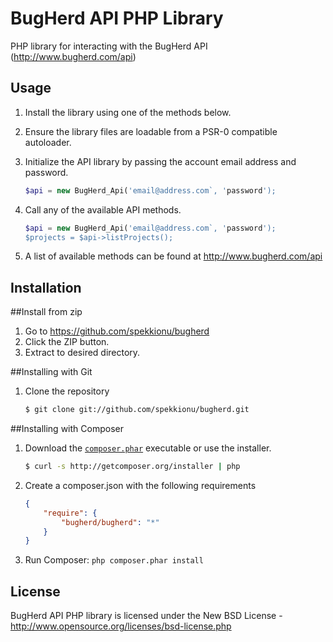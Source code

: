 BugHerd API PHP Library
=======================

PHP library for interacting with the BugHerd API (http://www.bugherd.com/api)


Usage
-----

1. Install the library using one of the methods below.

2. Ensure the library files are loadable from a PSR-0 compatible autoloader.

3. Initialize the API library by passing the account email address and password.

    ``` php
    $api = new BugHerd_Api('email@address.com`, 'password');
    ```
    
4. Call any of the available API methods.

    ``` php
    $api = new BugHerd_Api('email@address.com`, 'password');
    $projects = $api->listProjects();
    ```
    
5. A list of available methods can be found at http://www.bugherd.com/api


Installation
------------

##Install from zip

1. Go to https://github.com/spekkionu/bugherd
2. Click the ZIP button.
3. Extract to desired directory.

##Installing with Git

1. Clone the repository 
    ``` sh
    $ git clone git://github.com/spekkionu/bugherd.git
    ```
    
##Installing with Composer

1. Download the [`composer.phar`](http://getcomposer.org/composer.phar) executable or use the installer.

    ``` sh
    $ curl -s http://getcomposer.org/installer | php
    ```


2. Create a composer.json with the following requirements

    ``` json
    {
        "require": {
            "bugherd/bugherd": "*"
        }
    }
    ```

3. Run Composer: `php composer.phar install`

License
-------

BugHerd API PHP library is licensed under the New BSD License - http://www.opensource.org/licenses/bsd-license.php